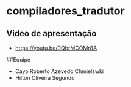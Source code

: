 # compiladores_tradutor
## Video de apresentação
* <https://youtu.be/0QbrMCOMr8A>

##Equipe
* Cayo Roberto Azevedo Chmielswki
* Hilton Oliveira Segundo
